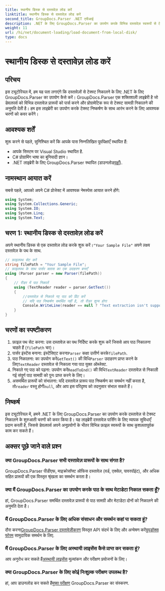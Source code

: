 ```yaml
---
title: स्थानीय डिस्क से दस्तावेज़ लोड करें
linktitle: स्थानीय डिस्क से दस्तावेज़ लोड करें
second_title: GroupDocs.Parser .NET एपीआई
description: .NET के लिए GroupDocs.Parser का उपयोग करके विभिन्न दस्तावेज़ स्वरूपों से टेक्स्ट निकालना सीखें। C# के साथ आसान और कुशल टेक्स्ट निष्कर्षण।
weight: 11
url: /hi/net/document-loading/load-document-from-local-disk/
type: docs
---
```

# स्थानीय डिस्क से दस्तावेज़ लोड करें

## परिचय
इस ट्यूटोरियल में, हम यह पता लगाएंगे कि दस्तावेज़ों से टेक्स्ट निकालने के लिए .NET के लिए GroupDocs.Parser का उपयोग कैसे करें। GroupDocs.Parser एक शक्तिशाली लाइब्रेरी है जो डेवलपर्स को विभिन्न दस्तावेज़ प्रारूपों को पार्स करने और प्रोग्रामेटिक रूप से टेक्स्ट सामग्री निकालने की अनुमति देती है। हम इस लाइब्रेरी का उपयोग करके टेक्स्ट निष्कर्षण के साथ आरंभ करने के लिए आवश्यक चरणों को कवर करेंगे।
## आवश्यक शर्तें
शुरू करने से पहले, सुनिश्चित करें कि आपके पास निम्नलिखित पूर्वापेक्षाएँ स्थापित हैं:
- आपके सिस्टम पर Visual Studio स्थापित है.
- C# प्रोग्रामिंग भाषा का बुनियादी ज्ञान।
-  .NET लाइब्रेरी के लिए GroupDocs.Parser स्थापित (डाउनलोड[यहाँ](https://releases.groupdocs.com/parser/net/)).

## नामस्थान आयात करें
सबसे पहले, आपको अपने C# प्रोजेक्ट में आवश्यक नेमस्पेस आयात करने होंगे:
```csharp
using System;
using System.Collections.Generic;
using System.IO;
using System.Linq;
using System.Text;
```
## चरण 1: स्थानीय डिस्क से दस्तावेज़ लोड करें
 अपने स्थानीय डिस्क से एक दस्तावेज़ लोड करके शुरू करें।`"Your Sample File"` अपने लक्ष्य दस्तावेज़ के पथ के साथ.
```csharp
// फ़ाइलपथ सेट करें
string filePath = "Your Sample File";
// फ़ाइलपथ के साथ पार्सर क्लास का एक उदाहरण बनाएँ
using (Parser parser = new Parser(filePath))
{
    // रीडर में पाठ निकालें
    using (TextReader reader = parser.GetText())
    {
        //दस्तावेज़ से निकाले गए पाठ को प्रिंट करें
        // यदि पाठ निष्कर्षण समर्थित नहीं है, तो रीडर शून्य होगा
        Console.WriteLine(reader == null ? "Text extraction isn't supported" : reader.ReadToEnd());
    }
}
```
## चरणों का स्पष्टीकरण
1. फ़ाइल पथ सेट करना: उस दस्तावेज़ का पथ निर्दिष्ट करके शुरू करें जिससे आप पाठ निकालना चाहते हैं (`filePath` चर)।
2.  पार्सर इंस्टेंस बनाना: इंस्टेंसिएट करना`Parser` कक्षा उत्तीर्ण करके`filePath`.
3.  पाठ निकालना: का उपयोग करें`GetText()` की विधि`Parser` उदाहरण प्राप्त करने के लिए`TextReader` दस्तावेज़ से निकाला गया पाठ युक्त ऑब्जेक्ट.
4.  निकाले गए पाठ को पढ़ना: उपयोग करें`ReadToEnd()` की विधि`TextReader` दस्तावेज़ से निकाली गई संपूर्ण पाठ सामग्री को पुनः प्राप्त करने के लिए।
5.  असमर्थित प्रारूपों को संभालना: यदि दस्तावेज़ प्रारूप पाठ निष्कर्षण का समर्थन नहीं करता है, तो`reader` वस्तु होगी`null`, और आप इस परिदृश्य को तदनुसार संभाल सकते हैं।

## निष्कर्ष
इस ट्यूटोरियल में, हमने .NET के लिए GroupDocs.Parser का उपयोग करके दस्तावेज़ से टेक्स्ट निकालने के शुरुआती चरणों को कवर किया है। यह लाइब्रेरी दस्तावेज़ पार्सिंग के लिए व्यापक सुविधाएँ प्रदान करती है, जिससे डेवलपर्स अपने अनुप्रयोगों के भीतर विभिन्न फ़ाइल स्वरूपों के साथ कुशलतापूर्वक काम कर सकते हैं।

## अक्सर पूछे जाने वाले प्रश्न
### क्या GroupDocs.Parser सभी दस्तावेज़ प्रारूपों के साथ संगत है?
GroupDocs.Parser पीडीएफ, माइक्रोसॉफ्ट ऑफिस दस्तावेज़ (वर्ड, एक्सेल, पावरपॉइंट), और अधिक सहित प्रारूपों की एक विस्तृत श्रृंखला का समर्थन करता है।
### क्या मैं GroupDocs.Parser का उपयोग करके पाठ के साथ मेटाडेटा निकाल सकता हूँ?
हां, GroupDocs.Parser समर्थित दस्तावेज़ प्रारूपों से पाठ सामग्री और मेटाडेटा दोनों को निकालने की अनुमति देता है।
### मैं GroupDocs.Parser के लिए अधिक संसाधन और समर्थन कहां पा सकता हूं?
 दौरा करना[GroupDocs.Parser दस्तावेज़ीकरण](https://tutorials.groupdocs.com/parser/net/) विस्तृत API संदर्भ के लिए और अन्वेषण करें[ग्रुपडॉक्स फोरम](https://forum.groupdocs.com/c/parser/17) सामुदायिक समर्थन के लिए.
### मैं GroupDocs.Parser के लिए अस्थायी लाइसेंस कैसे प्राप्त कर सकता हूं?
 आप अनुरोध कर सकते हैं[अस्थायी लाइसेंस](https://purchase.groupdocs.com/temporary-license/) मूल्यांकन और परीक्षण प्रयोजनों के लिए।
### क्या GroupDocs.Parser के लिए कोई निःशुल्क परीक्षण उपलब्ध है?
 हां, आप डाउनलोड कर सकते हैं[मुफ्त परीक्षण](https://releases.groupdocs.com/) GroupDocs.Parser का संस्करण.